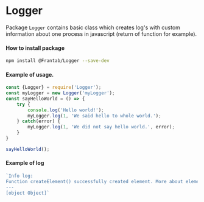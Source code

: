# Logger
Package `Logger` contains basic class which creates log's with custom information about one process in javascript (return of function for example).

#### How to install package
```bash
npm install @Frantab/Logger --save-dev
```

#### Example of usage.
```javascript
const {Logger} = require('Logger');
const myLogger = new Logger('myLogger');
const sayHelloWorld = () => {
	try {
		console.log('Hello world!');
		myLogger.log(1, 'We said hello to whole world.');
	} catch(error) {
		myLogger.log(1, 'We did not say hello world.', error);
	}
}

sayHelloWorld();
```

#### Example of log
```javascript
`Info log:
Function createElement() successfully created element. More about element in data of this log.
---
[object Object]`
```
